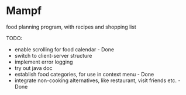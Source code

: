 # Mampf
food planning program, with recipes and shopping list

TODO:
  + enable scrolling for food calendar - Done
  + switch to client-server structure
  + implement error logging
  + try out java doc
  + establish food categories, for use in context menu - Done
  + integrate non-cooking alternatives, like restaurant, visit friends etc. - Done
